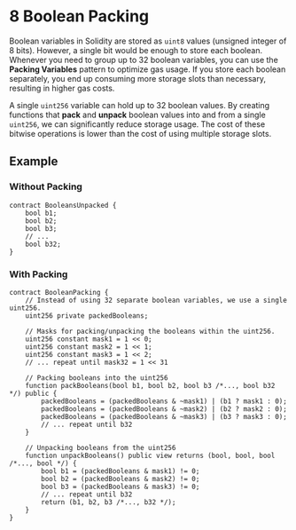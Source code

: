 # 8 Boolean Packing

Boolean variables in Solidity are stored as `uint8` values (unsigned integer of 8 bits). However, a single bit would be enough to store each boolean. Whenever you need to group up to 32 boolean variables, you can use the **Packing Variables** pattern to optimize gas usage. If you store each boolean separately, you end up consuming more storage slots than necessary, resulting in higher gas costs.

A single `uint256` variable can hold up to 32 boolean values. By creating functions that **pack** and **unpack** boolean values into and from a single `uint256`, we can significantly reduce storage usage. The cost of these bitwise operations is lower than the cost of using multiple storage slots.

## Example

### Without Packing

```solidity
contract BooleansUnpacked {
    bool b1;
    bool b2;
    bool b3;
    // ...
    bool b32;
}
```

### With Packing

```solidity
contract BooleanPacking {
    // Instead of using 32 separate boolean variables, we use a single uint256.
    uint256 private packedBooleans;

    // Masks for packing/unpacking the booleans within the uint256.
    uint256 constant mask1 = 1 << 0;
    uint256 constant mask2 = 1 << 1;
    uint256 constant mask3 = 1 << 2;
    // ... repeat until mask32 = 1 << 31

    // Packing booleans into the uint256
    function packBooleans(bool b1, bool b2, bool b3 /*..., bool b32 */) public {
        packedBooleans = (packedBooleans & ~mask1) | (b1 ? mask1 : 0);
        packedBooleans = (packedBooleans & ~mask2) | (b2 ? mask2 : 0);
        packedBooleans = (packedBooleans & ~mask3) | (b3 ? mask3 : 0);
        // ... repeat until b32
    }

    // Unpacking booleans from the uint256
    function unpackBooleans() public view returns (bool, bool, bool /*..., bool */) {
        bool b1 = (packedBooleans & mask1) != 0;
        bool b2 = (packedBooleans & mask2) != 0;
        bool b3 = (packedBooleans & mask3) != 0;
        // ... repeat until b32
        return (b1, b2, b3 /*..., b32 */);
    }
}
```
